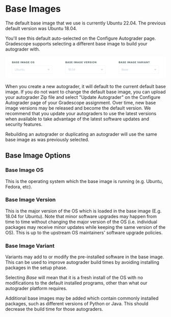 # Base Images

The default base image that we use is currently Ubuntu 22.04.
The previous default version was Ubuntu 18.04.

You'll see this default auto-selected on the Configure Autograder page.
Gradescope supports selecting a different base image to build your
autograder with.

[![Base Image Selector](base_image_selector.png)](base_image_selector.png)

When you create a new autograder, it will default to the current
default base image. If you do not want to change the default base image,
you can upload your autograder Zip file and select "Update Autograder"
on the Configure Autograder page of your Gradescope assignment. Over
time, new base image versions may be released
and become the default version. We recommend that you update your
autograders to use the latest versions when available to take
advantage of the latest software updates and security features.

Rebuilding an autograder or duplicating an autograder will use the
same base image as was previously selected.

## Base Image Options

### Base Image OS

This is the operating system which the base image is running
(e.g. Ubuntu, Fedora, etc).

### Base Image Version

This is the major version of the OS which is loaded in the base image
(E.g. 18.04 for Ubuntu). Note that minor software upgrades may happen
from time to time without changing the major version of the OS
(i.e. individual packages may receive minor updates while keeping the
same version of the OS). This is up to the upstream OS maintainers'
software upgrade policies.

### Base Image Variant

Variants may add to or modify the pre-installed software in the base
image. This can be used to improve autograder build times by avoiding
installing packages in the setup phase.

Selecting *Base* will mean that it is a fresh install of the OS with
no modifications to the default installed programs, other than what
our autograder platform requires.

Additional base images may be added which contain commonly installed
packages, such as different versions of Python or Java. This should
decrease the build time for those autograders.
